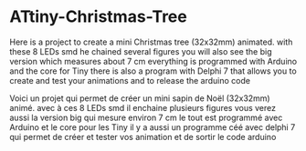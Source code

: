# ATtiny-Christmas-Tree
Here is a project to create a mini Christmas tree (32x32mm) animated.
with these 8 LEDs smd he chained several figures you will also see the big version which measures about 7 cm
everything is programmed with Arduino and the core for Tiny
there is also a program with Delphi 7 that allows you to create and test your animations and to release the arduino code


Voici un projet qui permet de créer un mini sapin de Noël (32x32mm) animé.
avec à ces 8 LEDs smd il enchaine plusieurs figures vous verez aussi la version big qui mesure environ 7 cm
le tout est programmé avec Arduino et le core pour les Tiny
il y a aussi un programme céé avec delphi 7 qui permet de créer et tester   vos animation et de sortir le code arduino
